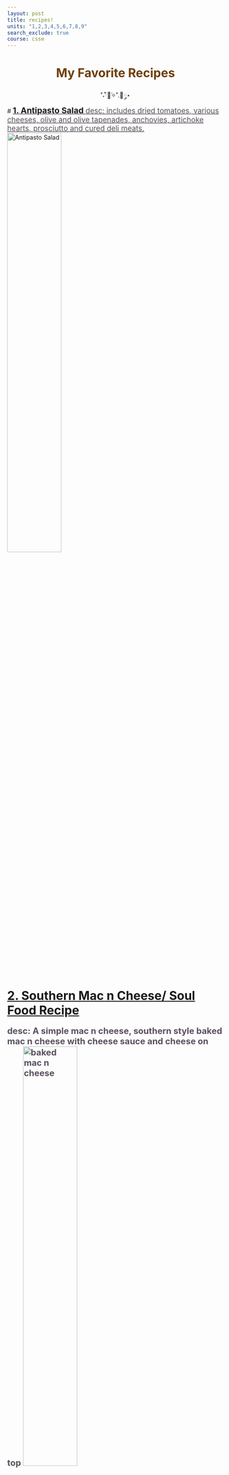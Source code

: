 ```yaml
---
layout: post
title: recipes! 
units: "1,2,3,4,5,6,7,8,9"
search_exclude: true
course: csse
---
```


# <center><span style="color:#6e3f07; font-size:20 px"> My Favorite Recipes </span></center>

<center>˚˖𓍢ִ໋🌷͙֒✧˚.🎀༘⋆</center>
# <a href="https://www.wellplated.com/antipasto-salad/"><span style="font-size:19px; font-weight:700"> 1. Antipasto Salad </span>

<span style="color:#5a4f5e;font-weight:400;font-size:17px">
desc: includes dried tomatoes, various cheeses, olive and olive tapenades, anchovies, artichoke hearts, prosciutto and cured deli meats. 
</span>

 <img src="https://www.onceuponachef.com/images/2023/05/antipasto-salad.jpg" alt="Antipasto Salad" width="50%">

# 2. <a href="https://thehungrybluebird.com/southern-baked-macaroni-and-cheese/"> Southern Mac n Cheese/ Soul Food Recipe </a>

<span style="color:#5a4f5e;font-weight:700;font-size:20px">
desc: A simple mac n cheese, southern style baked mac n cheese with cheese sauce and cheese on top
<span>

<img src="https://cheneetoday.com/wp-content/uploads/2021/05/southern-mac-and-cheese-recipe-with-evaporated-milk.jpg" alt="baked mac n cheese" width="50%">

# 3. <a href="https://preppykitchen.com/lemon-bars/"> Lemon Bars </a>
<span style="color:#5a4f5e;font-weight:700;font-size:20px">
Desc: The lemon bar, also called lemon square, is a popular type of dessert bar in the United States consisting of a thin shortbread crust and a lemon curd filling. There is a balance between the sweetness, as well as the dryness of the pastry combined with the lemon curd! 
</span>
<img src="https://preppykitchen.com/wp-content/uploads/2020/02/Lemon-Bars-feature-new.jpg" alt="lemon bars" width="50%">